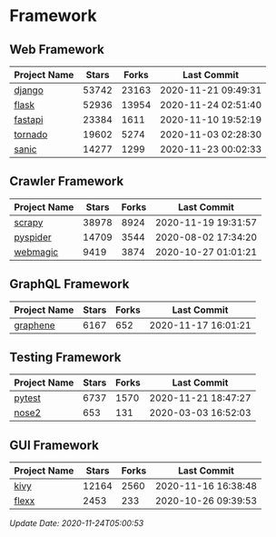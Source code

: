 # Framework

## Web Framework
| Project Name | Stars | Forks | Last Commit |
| ------------ | ----- | ----- | ----------- |
| [django](https://github.com/django/django) | 53742 | 23163 | 2020-11-21 09:49:31 |
| [flask](https://github.com/pallets/flask) | 52936 | 13954 | 2020-11-24 02:51:40 |
| [fastapi](https://github.com/tiangolo/fastapi) | 23384 | 1611 | 2020-11-10 19:52:19 |
| [tornado](https://github.com/tornadoweb/tornado) | 19602 | 5274 | 2020-11-03 02:28:30 |
| [sanic](https://github.com/huge-success/sanic) | 14277 | 1299 | 2020-11-23 00:02:33 |

## Crawler Framework
| Project Name | Stars | Forks | Last Commit |
| ------------ | ----- | ----- | ----------- |
| [scrapy](https://github.com/scrapy/scrapy) | 38978 | 8924 | 2020-11-19 19:31:57 |
| [pyspider](https://github.com/binux/pyspider) | 14709 | 3544 | 2020-08-02 17:34:20 |
| [webmagic](https://github.com/code4craft/webmagic) | 9419 | 3874 | 2020-10-27 01:01:21 |

## GraphQL Framework
| Project Name | Stars | Forks | Last Commit |
| ------------ | ----- | ----- | ----------- |
| [graphene](https://github.com/graphql-python/graphene) | 6167 | 652 | 2020-11-17 16:01:21 |

## Testing Framework
| Project Name | Stars | Forks | Last Commit |
| ------------ | ----- | ----- | ----------- |
| [pytest](https://github.com/pytest-dev/pytest) | 6737 | 1570 | 2020-11-21 18:47:27 |
| [nose2](https://github.com/nose-devs/nose2) | 653 | 131 | 2020-03-03 16:52:03 |

## GUI Framework
| Project Name | Stars | Forks | Last Commit |
| ------------ | ----- | ----- | ----------- |
| [kivy](https://github.com/kivy/kivy) | 12164 | 2560 | 2020-11-16 16:38:48 |
| [flexx](https://github.com/flexxui/flexx) | 2453 | 233 | 2020-10-26 09:39:53 |

*Update Date: 2020-11-24T05:00:53*